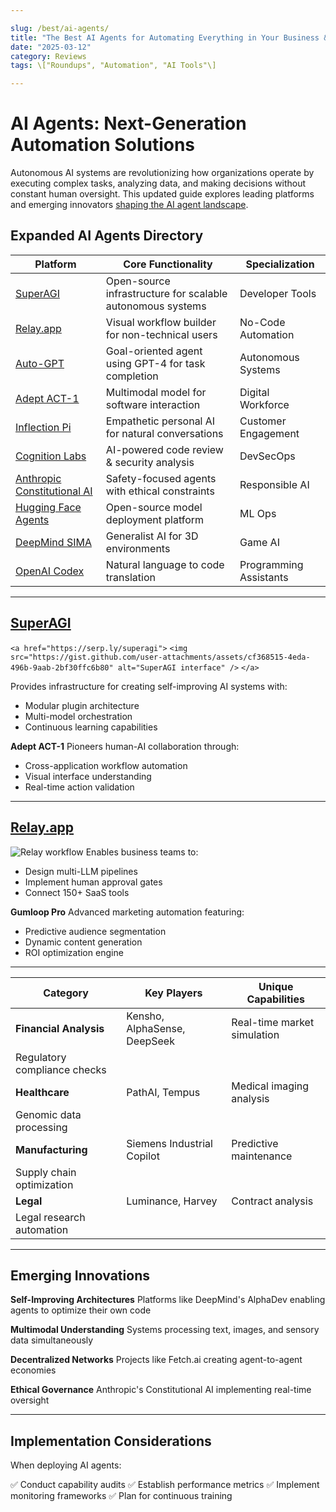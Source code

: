 ```yaml
---

slug: /best/ai-agents/
title: "The Best AI Agents for Automating Everything in Your Business & Life"
date: "2025-03-12"
category: Reviews
tags: \["Roundups", "Automation", "AI Tools"\]

---
```


# AI Agents: Next-Generation Automation Solutions

Autonomous AI systems are revolutionizing how organizations operate by executing complex tasks, analyzing data, and making decisions without constant human oversight. This updated guide explores leading platforms and emerging innovators [shaping the AI agent landscape](https://gist.github.com/devinschumacher/6b50d08249bf97f147657a33869eef07).

## Expanded AI Agents Directory

| Platform | Core Functionality | Specialization |
| --- | --- | --- |
| [SuperAGI](https://serp.ly/superagi) | Open-source infrastructure for scalable autonomous systems | Developer Tools |
| [Relay.app](https://serp.ly/relay.app) | Visual workflow builder for non-technical users | No-Code Automation |
| [Auto-GPT](https://serp.ly/agpt) | Goal-oriented agent using GPT-4 for task completion | Autonomous Systems |
| [Adept ACT-1](https://adept.ai) | Multimodal model for software interaction | Digital Workforce |
| [Inflection Pi](https://inflection.ai) | Empathetic personal AI for natural conversations | Customer Engagement |
| [Cognition Labs](https://cognition-labs.com) | AI-powered code review & security analysis | DevSecOps |
| [Anthropic Constitutional AI](https://anthropic.com) | Safety-focused agents with ethical constraints | Responsible AI |
| [Hugging Face Agents](https://huggingface.co) | Open-source model deployment platform | ML Ops |
| [DeepMind SIMA](https://deepmind.com) | Generalist AI for 3D environments | Game AI |
| [OpenAI Codex](https://openai.com) | Natural language to code translation | Programming Assistants |

---

## [SuperAGI](https://serp.ly/superagi)

`<a href="https://serp.ly/superagi">`
  `<img src="https://gist.github.com/user-attachments/assets/cf368515-4eda-496b-9aab-2bf30ffc6b80" alt="SuperAGI interface" />`
`</a>`

Provides infrastructure for creating self-improving AI systems with:

*   Modular plugin architecture
*   Multi-model orchestration
*   Continuous learning capabilities

**Adept ACT-1**
Pioneers human-AI collaboration through:

*   Cross-application workflow automation
*   Visual interface understanding
*   Real-time action validation

---

## [Relay.app](https://serp.ly/superagi)

![Relay workflow](https://gist.github.com/user-attachments/assets/a68665a9-9389-4cf5-9e56-dfd62cb17012)
Enables business teams to:

*   Design multi-LLM pipelines
*   Implement human approval gates
*   Connect 150+ SaaS tools

**Gumloop Pro**
Advanced marketing automation featuring:

*   Predictive audience segmentation
*   Dynamic content generation
*   ROI optimization engine

---

| Category | Key Players | Unique Capabilities |
| --- | --- | --- |
| **Financial Analysis** | Kensho, AlphaSense, DeepSeek | Real-time market simulation |
| Regulatory compliance checks |   |   |
| **Healthcare** | PathAI, Tempus | Medical imaging analysis |
| Genomic data processing |   |   |
| **Manufacturing** | Siemens Industrial Copilot | Predictive maintenance |
| Supply chain optimization |   |   |
| **Legal** | Luminance, Harvey | Contract analysis |
| Legal research automation |   |   |

---

## Emerging Innovations

**Self-Improving Architectures**
Platforms like DeepMind's AlphaDev enabling agents to optimize their own code

**Multimodal Understanding**
Systems processing text, images, and sensory data simultaneously

**Decentralized Networks**
Projects like Fetch.ai creating agent-to-agent economies

**Ethical Governance**
Anthropic's Constitutional AI implementing real-time oversight

---

## Implementation Considerations

When deploying AI agents:

✅ Conduct capability audits
✅ Establish performance metrics
✅ Implement monitoring frameworks
✅ Plan for continuous training
